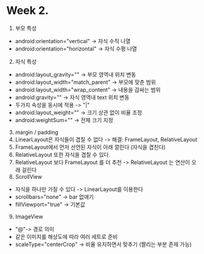 # Week 2.

1. 부모 특성
 * android:orientation="vertical" -> 자식 수직 나열
 * android:orientation="horizontal" -> 자식 수평 나열

2. 자식 특성
 * android:layout_gravity="" -> 부모 영역내 위치 변동
 * android:layout_width="match_parent" -> 부모에 맞춘 범위
 * android:layout_width="wrap_content" -> 내용을 감싸는 범위
 * android:gravity="" -> 자식 영역내 text 위치 변동
 * 두가지 속성을 동시에 적용 -> "|"
 * android:layout_weight="" -> 크기 상관 없이 비율 조정
 * android:weightSum="" -> 전체 크기 지정
  
3. margin / padding
4. LinearLayout은 자식들이 겹칠 수 없다 -> 해결: FrameLayout, RelativeLayout
5. FrameLayout에서 먼저 선언된 자식이 아래 깔린다 (자식을 겹친다)
6. RelativeLayout 또한 자식을 겹칠 수 있다.
7. RelativeLayout 보다 FrameLayout 를 더 추천 -> RelativeLayout 는 연산이 오래 걸린다
8. ScrollView
 * 자식을 하나만 가질 수 있다 -> LinearLayout를 이용한다
 * scrollbars="none" -> bar 없애기
 * fillViewport="true" -> 기본값
9. ImageView
 * "@"-> 경로 의미
 * 같은 이미지를 해상도에 따라 여러 세트로 준비
 * scaleType="centerCrop" -> 비율 유지하면서 맞추기 (짤리는 부분 존재 가능)